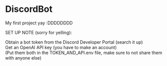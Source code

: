 # DiscordBot
My first project yay :DDDDDDDD

SET UP NOTE (sorry for yelling):

Obtain a bot token from the Discord Developer Portal (search it up)<br>
Get an OpenAI API key (you have to make an account)<br>
(Put them both in the TOKEN_AND_API.env file, make sure to not share them with anyone else)



